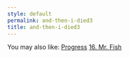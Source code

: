 ```yaml
---
style: default
permalink: and-then-i-died3
title: and-then-i-died3
---
```

You may also like:
[Progress](http://scp-wiki.net/progress)
[16. Mr. Fish](http://scp-wiki.net/mr-fish)